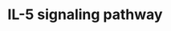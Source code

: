 ---
annotations:
- id: PW:0000969
  parent: signaling pathway
  type: Pathway Ontology
  value: interleukin-5 signaling pathway
authors:
- A.Pandey
- MaintBot
- Khanspers
- Christine Chichester
- Eweitz
citedin:
- link: 10.1038/mtm.2014.7
  title: Proteomic profiling of salivary gland after nonviral gene transfer mediated
    by conventional plasmids and minicircles (2014)
- link: 10.3390/nu17050757
  title: Isoschaftoside in Fig Leaf Tea Alleviates Nonalcoholic Fatty Liver Disease
    in Mice via the Regulation of Macrophage Polarity (2025)
- link: 10.1016/j.forsciint.2016.06.027
  title: Simultaneous time course analysis of multiple markers based on DNA microarray
    in incised wound in skeletal muscle for wound aging (2016)
- link: PMC3885437
  title: A provisional gene regulatory atlas for mouse heart development (2014)
description: ''
last-edited: 2021-05-23
organisms:
- Mus musculus
redirect_from:
- /index.php/Pathway:WP151
- /instance/WP151
- /instance/WP151_r117905
revision: r117905
schema-jsonld:
- '@context': https://schema.org/
  '@id': https://wikipathways.github.io/pathways/WP151.html
  '@type': Dataset
  creator:
    '@type': Organization
    name: WikiPathways
  description: ''
  keywords:
  - Akt1
  - Alox5
  - Alox5ap
  - Atf2
  - Bax
  - Btk
  - CSF2RB
  - Cbl
  - Ccnd3
  - Cdkn1b
  - Crkl
  - Csf2rb
  - Ctnnb1
  - Dnm2
  - Elk1
  - Foxo3
  - Grb2
  - Gsk3a
  - Gsk3b
  - Hck
  - Hcls1
  - Hras1
  - Icam1
  - Il2rb
  - Il5
  - Il5ra
  - Itgam
  - Itgb2
  - Jak1
  - Jak2
  - Jun
  - Kras
  - Lyn
  - Map2k2
  - Mapk1
  - Mapk14
  - Mapk3
  - Mapk9
  - Nfkb1
  - Nfkbia
  - Pik3cg
  - Pik3r1
  - Pik3r2
  - Pim1
  - Pla2g4a
  - Prkcb
  - Prkcd
  - Ptk2b
  - Ptpn11
  - Ptpn6
  - Rac1
  - Raf1
  - Rap1gap
  - Rapgef1
  - Rps6ka1
  - Sdcbp
  - Sh2b2
  - Shc1
  - Shc2
  - Socs1
  - Sox4
  - Stat1
  - Stat3
  - Stat5a
  - Stat5b
  - Syk
  - Unc119
  - Vav1
  - Ywhaz
  license: CC0
  name: IL-5 signaling pathway
seo: CreativeWork
title: IL-5 signaling pathway
wpid: WP151
---